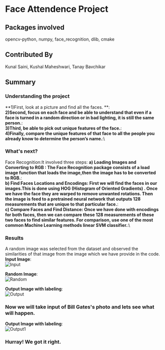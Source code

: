 # Face Attendence Project

## Packages involved
opencv-python, numpy, face_recognition, dlib, cmake

## Contributed By
Kunal Saini, Kushal Maheshwari, Tanay Bavchikar

## Summary
### Understanding the project
**1)First, look at a picture and find all the faces. **:\
**2)Second, focus on each face and be able to understand that even if a face is turned in a random direction or in bad lighting, it is still the same person.**:\
**3)Third, be able to pick out unique features of the face.**:\
**4)Finally, compare the unique features of that face to all the people you already know to determine the person’s name.**:\

### What's next?
Face Recognition:It involved three steps:
**a) Loading Images and Converting to RGB : The Face Recognition package consists of a load image function that loads the image,then the image has to be converted to RGB.**:\
**b) Find Faces Locations and Encodings:  First we will find the faces in our images.This is done using HOG (Histogram of Oriented Gradients) . Once we have the face they are warped to remove unwanted rotations. Then the image is feed to a pretrained neural network that outputs 128 measurements that are unique to that particular face.**:\
**c) Compare Faces and Find Distance: Once we have done with  encodings for both faces, then we can compare these 128 measurements of these two faces to find similar features. For comparison, use one of the most common Machine Learning methods linear SVM classifier.**:\

### Results
A random image was selected from the dataset and observed the similarities of that image from the image which we have provide in the code.\
**Input Image**:\
![Input](Elon-Musk.jpg)

**Random Image**:\
![Random](Elon-Test.jpg)

**Output Image with labeling**:\
![Output](Elon2-1.jpg)

### Now we will take input of Bill Gates's photo and lets see what will happen.

**Output Image with labeling**:\
![Output1](Elon2-2.jpg)

### Hurray! We got it right.






